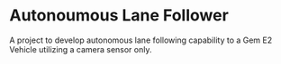 # Autonoumous Lane Follower

A project to develop autonomous lane following capability to a Gem E2 Vehicle utilizing a camera sensor only.

